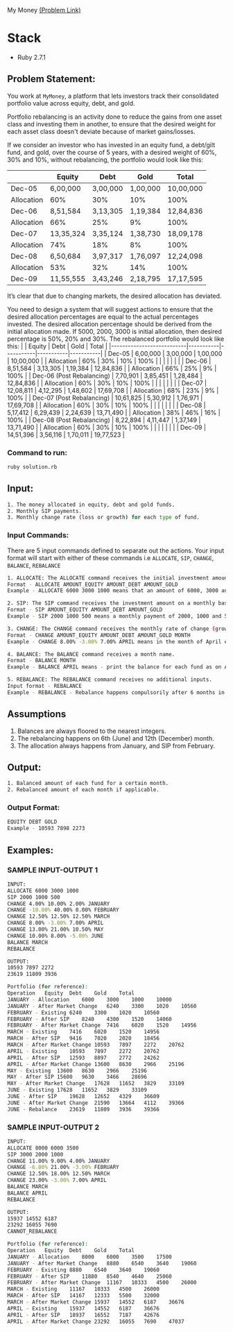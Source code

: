 My Money [(Problem Link)](https://www.geektrust.in/coding-problem/backend/mymoney)

# Stack

- Ruby 2.7.1

## Problem Statement:

You work at `MyMoney`, a platform that lets investors track their consolidated portfolio value across equity, debt, and gold.

Portfolio rebalancing is an activity done to reduce the gains from one asset class and investing them in another, to ensure that the desired weight for each asset class doesn't deviate because of market gains/losses.

If we consider an investor who has invested in an equity fund, a debt/gilt fund, and gold, over the course of 5 years, with a desired weight of 60%, 30% and 10%, without rebalancing, the portfolio would look like this:

|							|  Equity	 	|  Debt			|		Gold	 	|	 Total	 	|
|-------------|-----------|-----------|-----------|-----------|
| Dec-05 		 	| 6,00,000	| 3,00,000 	| 1,00,000 	| 10,00,000 |
| Allocation	| 60% 			| 30% 			| 10% 			| 100% 			|
| Dec-06 			| 8,51,584 	| 3,13,305 	| 1,19,384 	| 12,84,836 |
| Allocation 	| 66%			 	| 25% 			| 9% 				| 100% 			|
| Dec-07 			| 13,35,324 | 3,35,124 	| 1,38,730 	| 18,09,178 |
| Allocation 	| 74% 			| 18% 			| 8% 				| 100% 			|
| Dec-08 			| 6,50,684 	| 3,97,317 	| 1,76,097 	| 12,24,098 |
| Allocation 	| 53% 			| 32% 			| 14% 			| 100% 			|
| Dec-09 			| 11,55,555 | 3,43,246 	| 2,18,795 	| 17,17,595 |

It’s clear that due to changing markets, the desired allocation has deviated.

You need to design a system that will suggest actions to ensure that the desired allocation
percentages are equal to the actual percentages invested. The desired allocation percentage
should be derived from the initial allocation made. If 5000, 2000, 3000 is initial
allocation, then desired percentage is 50%, 20% and 30%. The rebalanced portfolio would look
like this:
|														|  Equity	 	|  Debt			|		Gold	 	|	 Total	 	|
|---------------------------|-----------|-----------|-----------|-----------|
| Dec-05 										| 6,00,000	| 3,00,000	| 1,00,000	| 10,00,000	|
|	Allocation								|	60%				|	30%				|	10%				|	100%			|
|														|						|						|						|						|
|	Dec-06 										| 8,51,584	|	3,13,305	|	1,19,384	| 12,84,836	|
| Allocation								|	66%				|	25%				|	9%				|	100%			|
| Dec-06 (Post Rebalancing) | 7,70,901	| 3,85,451	| 1,28,484	| 12,84,836	|
| Allocation								|	60%				|	30%				|	10%				|	100%			|
|														|						|						|						|						|
| Dec-07 										| 12,08,811	| 4,12,295	|	1,48,602	| 17,69,708	|
| Allocation								|	68%				|	23%				|	9%				|	100%			|
|	Dec-07 (Post Rebalancing)	| 10,61,825	| 5,30,912	|	1,76,971	| 17,69,708	|
| Allocation								|	60%				|	30%				|	10%				|	100%			|
|														|						|						|						|						|
| Dec-08 										| 5,17,412	| 6,29,439	|	2,24,639	| 13,71,490	|
| Allocation								|	38%				|	46%				|	16%				|	100%			|
| Dec-08 (Post Rebalancing)	|	8,22,894	| 4,11,447	|	1,37,149	| 13,71,490	|
| Allocation								|	60%				|	30%				|	10%				|	100%			|
|														|						|						|						|						|
| Dec-09 										| 14,51,396	| 3,56,116	|	1,70,011	| 19,77,523	|

### Command to run:

```bash
ruby solution.rb
```

## Input:

```bash
1. The money allocated in equity, debt and gold funds.
2. Monthly SIP payments.
3. Monthly change rate (loss or growth) for each type of fund.
```

### Input Commands:

There are 5 input commands defined to separate out the actions. Your input format will start with either of these commands i.e `ALLOCATE`, `SIP`, `CHANGE`, `BALANCE`, `REBALANCE`

```bash
1. ALLOCATE: The ALLOCATE command receives the initial investment amounts for each fund.
Format - ALLOCATE AMOUNT_EQUITY AMOUNT_DEBT AMOUNT_GOLD
Example - ALLOCATE 6000 3000 1000 means that an amount of 6000, 3000 and 1000 is initially invested in equity, debt and gold fund respectively.

2. SIP: The SIP command receives the investment amount on a monthly basis for each fund.
Format - SIP AMOUNT_EQUITY AMOUNT_DEBT AMOUNT_GOLD
Example - SIP 2000 1000 500 means a monthly payment of 2000, 1000 and 500 is done against each of equity, debt and gold funds respectivelty.

3. CHANGE: The CHANGE command receives the monthly rate of change (growth or loss) for each fund type. A negative value represents a loss.
Format - CHANGE AMOUNT_EQUITY AMOUNT_DEBT AMOUNT_GOLD MONTH
Example - CHANGE 8.00% -3.00% 7.00% APRIL means in the month of April equity received a growth of 8%, debt has taken a loss by 3% and gold received a growth of 7%.

4. BALANCE: The BALANCE command receives a month name.
Format - BALANCE MONTH
Example - BALANCE APRIL means - print the balance for each fund as on April month.

5. REBALANCE: The REBALANCE command receives no additional inputs.
Input format - REBALANCE
Example - REBALANCE - Rebalance happens compulsorily after 6 months in June and December. The REBALANCE command shows the last rebalanced amount for each fund at the time of rebalancing. If 6 months data is not available then print CANNOT_REBALANCE.
```

## Assumptions

1. Balances are always floored to the nearest integers.
2. The rebalancing happens on 6th (June) and 12th (December) month.
3. The allocation always happens from January, and SIP from February.

## Output:

```bash
1. Balanced amount of each fund for a certain month.
2. Rebalanced amount of each month if applicable.
```

### Output Format:

```bash
EQUITY DEBT GOLD
Example - 10593 7898 2273
```

## Examples:

### SAMPLE INPUT-OUTPUT 1

```bash
INPUT:
ALLOCATE 6000 3000 1000
SIP 2000 1000 500
CHANGE 4.00% 10.00% 2.00% JANUARY
CHANGE -10.00% 40.00% 0.00% FEBRUARY
CHANGE 12.50% 12.50% 12.50% MARCH
CHANGE 8.00% -3.00% 7.00% APRIL
CHANGE 13.00% 21.00% 10.50% MAY
CHANGE 10.00% 8.00% -5.00% JUNE
BALANCE MARCH
REBALANCE

OUTPUT:
10593 7897 2272
23619 11809 3936

Portfolio (for reference):
Operation	Equity	Debt	Gold	Total
JANUARY - Allocation	6000	3000	1000	10000
JANUARY - After Market Change	6240	3300	1020	10560
FEBRUARY - Existing	6240	3300	1020	10560
FEBRUARY - After SIP	8240	4300	1520	14060
FEBRUARY - After Market Change	7416	6020	1520	14956
MARCH - Existing	7416	6020	1520	14956
MARCH - After SIP	9416	7020	2020	18456
MARCH - After Market Change	10593	7897	2272	20762
APRIL - Existing	10593	7897	2272	20762
APRIL - After SIP	12593	8897	2772	24262
APRIL - After Market Change	13600	8630	2966	25196
MAY - Existing	13600	8630	2966	25196
MAY - After SIP	15600	9630	3466	28696
MAY - After Market Change	17628	11652	3829	33109
JUNE - Existing	17628	11652	3829	33109
JUNE - After SIP	19628	12652	4329	36609
JUNE - After Market Change	21590	13664	4112	39366
JUNE - Rebalance	23619	11809	3936	39366
```

### SAMPLE INPUT-OUTPUT 2

```bash
INPUT:
ALLOCATE 8000 6000 3500
SIP 3000 2000 1000
CHANGE 11.00% 9.00% 4.00% JANUARY
CHANGE -6.00% 21.00% -3.00% FEBRUARY
CHANGE 12.50% 18.00% 12.50% MARCH
CHANGE 23.00% -3.00% 7.00% APRIL
BALANCE MARCH
BALANCE APRIL
REBALANCE

OUTPUT:
15937 14552 6187
23292 16055 7690
CANNOT_REBALANCE

Portfolio (for reference):
Operation	Equity	Debt	Gold	Total
JANUARY - Allocation	8000	6000	3500	17500
JANUARY - After Market Change	8880	6540	3640	19060
FEBRUARY - Existing	8880	6540	3640	19060
FEBRUARY - After SIP	11880	8540	4640	25060
FEBRUARY - After Market Change	11167	10333	4500	26000
MARCH - Existing	11167	10333	4500	26000
MARCH - After SIP	14167	12333	5500	32000
MARCH - After Market Change	15937	14552	6187	36676
APRIL - Existing	15937	14552	6187	36676
APRIL - After SIP	18937	16552	7187	42676
APRIL - After Market Change	23292	16055	7690	47037
```
